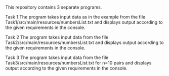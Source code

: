 This repository contains 3 separate programs.

Task 1
The program takes input data as in the example from the file Task1/src/main/resources/numbersList.txt and displays output according to the given requirements in the console.

Task 2
The program takes input data from the file Task2/src/main/resources/numbersList.txt and displays output according to the given requirements in the console.

Task 3
The program takes input data from the file Task3/src/main/resources/numbersList.txt for n=10 pairs and displays output according to the given requirements in the console.

